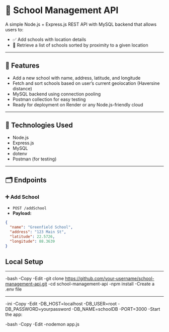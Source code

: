 # 🏫 School Management API

A simple Node.js + Express.js REST API with MySQL backend that allows users to:
- ✅ Add schools with location details
- 📍 Retrieve a list of schools sorted by proximity to a given location

---

## 🚀 Features

- Add a new school with name, address, latitude, and longitude
- Fetch and sort schools based on user’s current geolocation (Haversine distance)
- MySQL backend using connection pooling
- Postman collection for easy testing
- Ready for deployment on Render or any Node.js-friendly cloud

---

## 🧠 Technologies Used

- Node.js
- Express.js
- MySQL
- dotenv
- Postman (for testing)

---

## 🗂️ Endpoints

### ➕ Add School
- `POST /addSchool`
- **Payload:**
```json
{
  "name": "Greenfield School",
  "address": "123 Main St",
  "latitude": 22.5726,
  "longitude": 88.3639
}
```
## Local Setup

---


-bash
-Copy
-Edit
-git clone https://github.com/your-username/school-management-api.git
-cd school-management-api
-npm install
-Create a .env file


---



-ini
-Copy
-Edit
-DB_HOST=localhost
-DB_USER=root
-DB_PASSWORD=yourpassword
-DB_NAME=schoolDB
-PORT=3000
-Start the app:

-bash
-Copy
-Edit
-nodemon app.js

